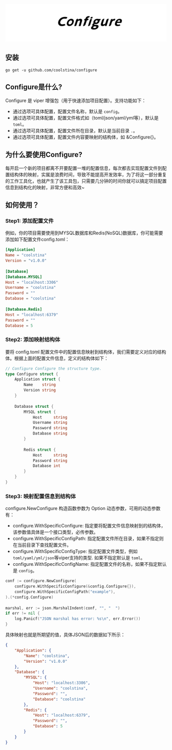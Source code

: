 ![configure](assets/banner/configure.jpg)


## 安装

```shell script
go get -u github.com/coolstina/configure
```

## Configure是什么?

Configure 是 viper 增强包（用于快速添加项目配置）。支持功能如下：

- 通过选项可具体配置，配置文件名称，默认是 `config`。
- 通过选项可具体配置，配置文件格式如（toml/json/yaml/yml等），默认是 `toml`。
- 通过选项可具体配置，配置文件所在目录，默认是当前目录 `.`。
- 通过选项可具体配置，配置文件内容要映射的结构体，如 &Configure{}。

## 为什么要使用Configure?

每开启一个新的项目都离不开要配置一堆的配置信息，每次都去实现配置文件到配置结构体的映射，实属是浪费时间，导致不能提高开发效率，为了将这一部分重复的工作工具化，也就产生了该工具包，只需要几分钟的时间你就可以搞定项目配置信息到结构化的映射，非常方便和高效~

## 如何使用？

### Step1: 添加配置文件

例如，你的项目需要使用到MYSQL数据库和Redis(NoSQL)数据库，你可能需要添加如下配置文件config.toml：

```toml
[Application]
Name = "coolstina"
Version = "v1.0.0"

[Database]
[Database.MYSQL]
Host = "localhost:3306"
Username = "coolstina"
Password = ""
Database = "coolstina"

[Database.Redis]
Host = "localhost:6379"
Password = ""
Database = 5
```

### Step2: 添加映射结构体

要将 config.toml 配置文件中的配置信息映射到结构体，我们需要定义对应的结构体。根据上面的配置文件信息，定义的结构体如下：

```go
// Configure Configure the structure type.
type Configure struct {
	Application struct {
		Name    string 
		Version string 
	}

	Database struct {
		MYSQL struct {
			Host     string
			Username string 
			Password string
			Database string
		}

		Redis struct {
			Host     string
			Password string
			Database int
		}
	}
}
```

### Step3: 映射配置信息到结构体

configure.NewConfigure 构造函数参数为 Option 动态参数，可用的动态参数有：

- configure.WithSpecificConfigure: 指定要将配置文件信息映射到的结构体，该参数值具体是一个接口类型，必传参数。
- configure.WithSpecificConfigPath: 指定配置文件所在目录，如果不指定则在当前目录下查找配置文件。
- configure.WithSpecificConfigType: 指定配置文件类型，例如 `toml/yaml/yml/json`等viper支持的类型. 如果不指定默认是 `toml`。
- configure.WithSpecificConfigName: 指定配置文件的名称，如果不指定默认是 `config`。

```go
conf := configure.NewConfigure(
    configure.WithSpecificConfigure(&config.Configure{}),
    configure.WithSpecificConfigPath("example"),
).(*config.Configure)

marshal, err := json.MarshalIndent(conf, "", "	")
if err != nil {
    log.Panicf("JSON marshal has error: %s\n", err.Error())
}
```

具体映射也就是所期望的值，具体JSON后的数据如下所示：

```json
{
	"Application": {
		"Name": "coolstina",
		"Version": "v1.0.0"
	},
	"Database": {
		"MYSQL": {
			"Host": "localhost:3306",
			"Username": "coolstina",
			"Password": "",
			"Database": "coolstina"
		},
		"Redis": {
			"Host": "localhost:6379",
			"Password": "",
			"Database": 5
		}
	}
}
```

